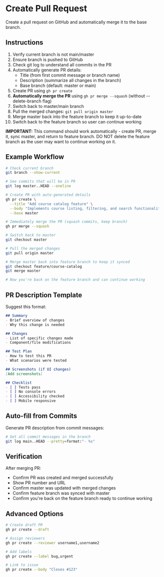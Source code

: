 # Create Pull Request

Create a pull request on GitHub and automatically merge it to the base branch.

## Instructions

1. Verify current branch is not main/master
2. Ensure branch is pushed to GitHub
3. Check git log to understand all commits in the PR
4. Automatically generate PR details:
   - Title (from first commit message or branch name)
   - Description (summarize all changes in the branch)
   - Base branch (default: master or main)
5. Create PR using `gh pr create`
6. **Automatically merge the PR** using `gh pr merge --squash` (without --delete-branch flag)
7. Switch back to master/main branch
8. Pull the merged changes: `git pull origin master`
9. Merge master back into the feature branch to keep it up-to-date
10. Switch back to the feature branch so user can continue working

**IMPORTANT:** This command should work automatically - create PR, merge it, sync master, and return to feature branch. DO NOT delete the feature branch as the user may want to continue working on it.

## Example Workflow

```bash
# Check current branch
git branch --show-current

# See commits that will be in PR
git log master..HEAD --oneline

# Create PR with auto-generated details
gh pr create \
  --title "Add course catalog feature" \
  --body "Implements course listing, filtering, and search functionality" \
  --base master

# Immediately merge the PR (squash commits, keep branch)
gh pr merge --squash

# Switch back to master
git checkout master

# Pull the merged changes
git pull origin master

# Merge master back into feature branch to keep it synced
git checkout feature/course-catalog
git merge master

# Now you're back on the feature branch and can continue working
```

## PR Description Template

Suggest this format:

```markdown
## Summary
- Brief overview of changes
- Why this change is needed

## Changes
- List of specific changes made
- Component/file modifications

## Test Plan
- How to test this PR
- What scenarios were tested

## Screenshots (if UI changes)
[Add screenshots]

## Checklist
- [ ] Tests pass
- [ ] No console errors
- [ ] Accessibility checked
- [ ] Mobile responsive
```

## Auto-fill from Commits

Generate PR description from commit messages:
```bash
# Get all commit messages in the branch
git log main..HEAD --pretty=format:"- %s"
```

## Verification

After merging PR:
- Confirm PR was created and merged successfully
- Show PR number and URL
- Confirm master was updated with merged changes
- Confirm feature branch was synced with master
- Confirm you're back on the feature branch ready to continue working

## Advanced Options

```bash
# Create draft PR
gh pr create --draft

# Assign reviewers
gh pr create --reviewer username1,username2

# Add labels
gh pr create --label bug,urgent

# Link to issue
gh pr create --body "Closes #123"
```

